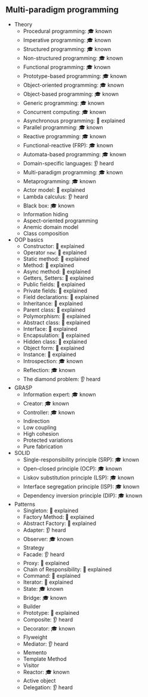 ## Multi-paradigm programming

- Theory
  - Procedural programming: 🎓 known
  - Imperative programming: 🎓 known
  - Structured programming: 🎓 known
  - Non-structured programming: 🎓 known
  - Functional programming: 🎓 known
  - Prototype-based programming: 🎓 known
  - Object-oriented programming: 🎓 known
  - Object-based programming: 🎓 known
  - Generic programming: 🎓 known
  - Concurrent computing: 🎓 known
  - Asynchronous programming: 🙋 explained
  - Parallel programming: 🎓 known
  - Reactive programming: 🎓 known
  - Functional-reactive (FRP): 🎓 known
  - Automata-based programming: 🎓 known
  - Domain-specific languages: 👂 heard
  - Multi-paradigm programming: 🎓 known
  - Metaprogramming: 🎓 known
  - Actor model: 🙋 explained
  - Lambda calculus: 👂 heard
  - Black box: 🎓 known
  - Information hiding
  - Aspect-oriented programming
  - Anemic domain model
  - Class composition
- OOP basics
  - Constructor: 🙋 explained
  - Operator `new`: 🙋 explained
  - Static method: 🙋 explained
  - Method: 🙋 explained
  - Async method: 🙋 explained
  - Getters, Setters: 🙋 explained
  - Public fields: 🙋 explained
  - Private fields: 🙋 explained
  - Field declarations: 🙋 explained
  - Inheritance: 🙋 explained
  - Parent class: 🙋 explained
  - Polymorphism: 🙋 explained
  - Abstract class: 🙋 explained
  - Interface: 🙋 explained
  - Encapsulation: 🙋 explained
  - Hidden class: 🙋 explained
  - Object form: 🙋 explained
  - Instance: 🙋 explained
  - Introspection: 🎓 known
  - Reflection: 🎓 known
  - The diamond problem: 👂 heard
- GRASP
  - Information expert: 🎓 known
  - Creator: 🎓 known
  - Controller: 🎓 known
  - Indirection
  - Low coupling
  - High cohesion
  - Protected variations
  - Pure fabrication
- SOLID
  - Single-responsibility principle (SRP): 🎓 known
  - Open–closed principle (OCP): 🎓 known
  - Liskov substitution principle (LSP): 🎓 known
  - Interface segregation principle (ISP): 🎓 known
  - Dependency inversion principle (DIP): 🎓 known
- Patterns
  - Singleton: 🙋 explained
  - Factory Method: 🙋 explained
  - Abstract Factory: 🙋 explained
  - Adapter: 👂 heard
  - Observer: 🎓 known
  - Strategy
  - Facade: 👂 heard
  - Proxy: 🙋 explained
  - Chain of Responsibility: 🙋 explained
  - Command: 🙋 explained
  - Iterator: 🙋 explained
  - State: 🎓 known
  - Bridge: 🎓 known
  - Builder
  - Prototype: 🙋 explained
  - Composite: 👂 heard
  - Decorator: 🎓 known
  - Flyweight
  - Mediator: 👂 heard
  - Memento
  - Template Method
  - Visitor
  - Reactor: 🎓 known
  - Active object
  - Delegation: 👂 heard
